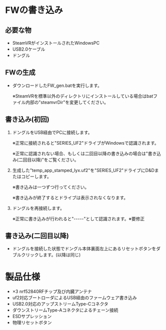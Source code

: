# FWの書き込み

## 必要な物

- SteamVRがインストールされたWindowsPC
- USB2.0ケーブル
- ドングル
 
## FWの生成

 - ダウンロードしたFW_gen.batを実行します。

   ※SteamVRを標準以外のディレクトリにインストールしている場合はbatファイル内部の"steamvrDir"を変更してください。

## 書き込み(初回)

 1. ドングルをUSB経由でPCに接続します。

    ※正常に接続されると"SERIES_UF2"ドライブがＷindowsで認識されます。
   
    ※正常に認識されない場合、もしくは二回目以降の書き込みの場合は"書き込み(二回目以降)"をご覧ください。

 3.  生成した"temp_app_stamped_lyx.uf2"を"SERIES_UF2"ドライブにD&Dまたはコピーします。
   
     ※書き込みは一つずつ行ってください。
 
     ※書き込みが終了するとドライブは表示されなくなります。

 4. ドングルを再接続します。
    
     ※正常に書き込みが行われると"-----"として認識されます。※要修正

 ## 書き込み(二回目以降)
 
 - ドングルを接続した状態でドングル本体裏面左上にあるリセットボタンをダブルクリックします。(以降は同じ)

# 製品仕様

 - ×3 nrf52840RFチップ及び内臓アンテナ
 - uf2対応ブートローダによるUSB経由のファームウェア書き込み
 - USB2.0対応のアップストリームType-Cコネクタ
 - ダウンストリームType-Aコネクタによるチェーン接続
 - ESDサプレッション
 - 物理リセットボタン

